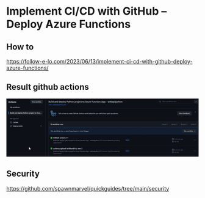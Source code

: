# Implement CI/CD with GitHub – Deploy Azure Functions

## How to


https://follow-e-lo.com/2023/06/13/implement-ci-cd-with-github-deploy-azure-functions/

## Result github actions

![Github Actions ](https://github.com/spawnmarvel/azure-automation/blob/main/images/github_actions.jpg)

## Security

https://github.com/spawnmarvel/quickguides/tree/main/security


